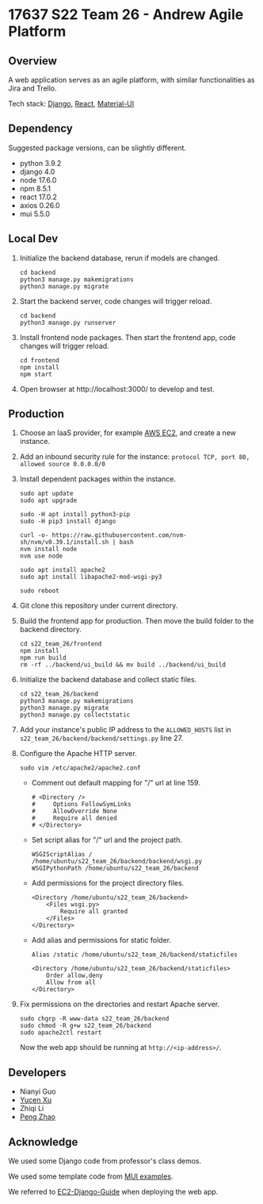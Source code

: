 # 17637 S22 Team 26 - Andrew Agile Platform

## Overview

A web application serves as an agile platform, with similar functionalities as Jira and Trello.

Tech stack: [Django](https://www.djangoproject.com/), [React](https://reactjs.org/), [Material-UI](https://mui.com/)

## Dependency

Suggested package versions, can be slightly different.

+ python 3.9.2
+ django 4.0
+ node 17.6.0
+ npm 8.5.1
+ react 17.0.2
+ axios 0.26.0
+ mui 5.5.0 

## Local Dev

1. Initialize the backend database, rerun if models are changed.

   ```shell
   cd backend
   python3 manage.py makemigrations
   python3 manage.py migrate
   ```

2. Start the backend server, code changes will trigger reload.

   ```shell
   cd backend
   python3 manage.py runserver
   ```

3. Install frontend node packages. Then start the frontend app, code changes will trigger reload.

   ```shell
   cd frontend
   npm install
   npm start
   ```

4. Open browser at http://localhost:3000/ to develop and test.


## Production

1. Choose an IaaS provider, for example [AWS EC2](https://aws.amazon.com/ec2/), and create a new instance.

1. Add an inbound security rule for the instance: `protocol TCP, port 80, allowed source 0.0.0.0/0`

3. Install dependent packages within the instance.

   ```shell
   sudo apt update
   sudo apt upgrade
   
   sudo -H apt install python3-pip
   sudo -H pip3 install django
   
   curl -o- https://raw.githubusercontent.com/nvm-sh/nvm/v0.39.1/install.sh | bash
   nvm install node
   nvm use node
   
   sudo apt install apache2 
   sudo apt install libapache2-mod-wsgi-py3
   
   sudo reboot
   ```

1. Git clone this repository under current directory.

5. Build the frontend app for production. Then move the build folder to the backend directory.

   ```shell
   cd s22_team_26/frontend
   npm install
   npm run build
   rm -rf ../backend/ui_build && mv build ../backend/ui_build
   ```

6. Initialize the backend database and collect static files.

   ```shell
   cd s22_team_26/backend
   python3 manage.py makemigrations
   python3 manage.py migrate
   python3 manage.py collectstatic
   ```

7. Add your instance's public IP address to the `ALLOWED_HOSTS` list in `s22_team_26/backend/backend/settings.py` line 27.

8. Configure the Apache HTTP server.

   ```shell
   sudo vim /etc/apache2/apache2.conf
   ```

   + Comment out default mapping for "/" url at line 159.

     ```
     # <Directory />
     #     Options FollowSymLinks
     #     AllowOverride None
     #     Require all denied
     # </Directory>
     ```

   + Set script alias for "/" url and the project path.

     ```
     WSGIScriptAlias / /home/ubuntu/s22_team_26/backend/backend/wsgi.py
     WSGIPythonPath /home/ubuntu/s22_team_26/backend
     ```

   + Add permissions for the project directory files.

     ```
     <Directory /home/ubuntu/s22_team_26/backend>
         <Files wsgi.py>
             Require all granted
         </Files>
     </Directory>
     ```

   + Add alias and permissions for static folder.

     ```
     Alias /static /home/ubuntu/s22_team_26/backend/staticfiles
     
     <Directory /home/ubuntu/s22_team_26/backend/staticfiles>
         Order allow,deny
         Allow from all
     </Directory>
     ```

9. Fix permissions on the directories and restart Apache server.

   ```shell
   sudo chgrp -R www-data s22_team_26/backend
   sudo chmod -R g+w s22_team_26/backend
   sudo apache2ctl restart
   ```
   Now the web app should be running at `http://<ip-address>/`.

## Developers

+ Nianyi Guo
+ [Yucen Xu](https://github.com/YucenXu)
+ Zhiqi Li 
+ [Peng Zhao](https://github.com/zp9763)

## Acknowledge

We used some Django code from professor's class demos.

We used some template code from [MUI examples](https://github.com/mui/material-ui/tree/master/docs/data/material/getting-started/templates).

We referred to [EC2-Django-Guide](https://canvas.cmu.edu/courses/27323/files/7787426?module_item_id=5020227) when deploying the web app.
